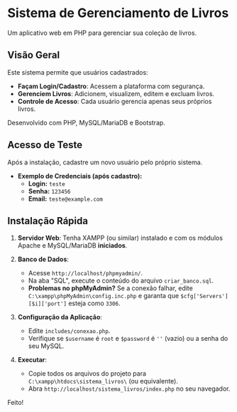 # Sistema de Gerenciamento de Livros

Um aplicativo web em PHP para gerenciar sua coleção de livros.

## Visão Geral

Este sistema permite que usuários cadastrados:
* **Façam Login/Cadastro**: Acessem a plataforma com segurança.
* **Gerenciem Livros**: Adicionem, visualizem, editem e excluam livros.
* **Controle de Acesso**: Cada usuário gerencia apenas seus próprios livros.

Desenvolvido com PHP, MySQL/MariaDB e Bootstrap.

## Acesso de Teste

Após a instalação, cadastre um novo usuário pelo próprio sistema.
* **Exemplo de Credenciais (após cadastro):**
    * **Login:** `teste`
    * **Senha:** `123456`
    * **Email:** `teste@example.com`

## Instalação Rápida

1.  **Servidor Web**: Tenha XAMPP (ou similar) instalado e com os módulos Apache e MySQL/MariaDB **iniciados**.

2.  **Banco de Dados**:
    * Acesse `http://localhost/phpmyadmin/`.
    * Na aba "SQL", execute o conteúdo do arquivo `criar_banco.sql`.
    * **Problemas no phpMyAdmin?** Se a conexão falhar, edite `C:\xampp\phpMyAdmin\config.inc.php` e garanta que `$cfg['Servers'][$i]['port']` esteja como `3306`.

3.  **Configuração da Aplicação**:
    * Edite `includes/conexao.php`.
    * Verifique se `$username` é `root` e `$password` é `''` (vazio) ou a senha do seu MySQL.

4.  **Executar**:
    * Copie todos os arquivos do projeto para `C:\xampp\htdocs\sistema_livros\` (ou equivalente).
    * Abra `http://localhost/sistema_livros/index.php` no seu navegador.

Feito!
